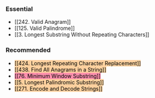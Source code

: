 ### Essential
- [[242. Valid Anagram]]
- [[125. Valid Palindrome]]
- [[3. Longest Substring Without Repeating Characters]]

### Recommended
- <mark style="background: #FFB86CA6;">[[424. Longest Repeating Character Replacement]]</mark> 
- <mark style="background: #FFB86CA6;">[[438. Find All Anagrams in a String]]</mark> 
- <mark style="background: #FF5582A6;">[[76. Minimum Window Substring]]</mark> 
- <mark style="background: #FFB86CA6;">[[5. Longest Palindromic Substring]]</mark> 
- <mark style="background: #FFB86CA6;">[[271. Encode and Decode Strings]]</mark> 